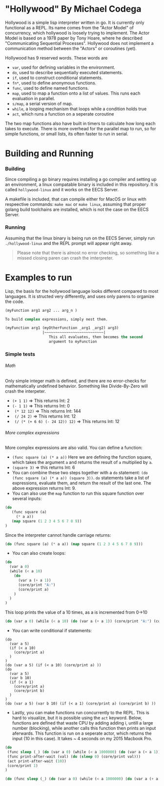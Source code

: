 # "Hollywood" By Michael Codega

 Hollywood is a simple lisp interpreter written in go. It is currently only functional as a REPL. Its name comes from the "Actor Model" of concurrency, which hollywood is loosely trying to implement.  The Actor Model is based on a 1978 paper by Tony Hoare, where he described "Communicating Sequential Processes".  Hollywood does not implement a communication method between the "Actors" or coroutines (yet).  

Hollywood has 9 reserved words. These words are 
* `var`, used for defining variables in the environment.
* `do`, used to describe sequentially executed statements.
* `if`, used to construct conditional statements.
* `fn*`, used to define anonymous functions.
* `func`, used to define named functions.
* `map`, used to map a function onto a list of values. This runs each evaluation in parallel.
* `s/map`, a serial version of map. 
* `while`, a looping mechanism that loops while a condition holds true
* `act`, which runs a function on a seperate coroutine
  
The two map functions also have built in timers to calculate how long each takes to execute.  There is more overhead for the parallel map to run, so for simple functions, or small lists, its often faster to run in serial. 
 
# Building and Running
### Building
Since compiling a go binary requires installing a go compiler and setting up an environment, a linux compatable binary is included in this repository. It is called `hollywood-linux` and it works on the EECS Server. 

A makefile is included, that can compile either for MacOS or linux with respeective commands: `make mac` or `make linux`, assuming that proper golang build toolchains are installed, which is not the case on the EECS Server.

### Running 
Assuming that the linux binary is being run on the EECS Server, simply run `./hollywood-linux` and the REPL prompt will appear right away. 

> Please note that there is almost no error checking, so something like a missed closing paren can crash the imterpreter.

# Examples to run

Lisp, the basis for the hollywood language looks different compared to most languages. It is structed very differently, and uses only parens to organize the code.

```lisp
(myFunction arg1 arg2 ... arg_n )

To build complex expressions, simply nest them.

(myFunction arg1 (myOtherFunction _arg1 _arg2) arg3)
                 |~~~~~~~~~~~~~~~~~~~~~~~~~~~|
                    This all evaluates, then becomes the second 
                    argument to myFunction
```

### Simple tests
###### Math 
Only simple integer math is defined, and there are no error-checks for mathematically undefined behavior. Something like Divide-By-Zero will crash the interpeter.

* ` (+ 1 1) ` => This returns  Int: 2
* ` (- 1 1) ` => This returns  Int: 0
* ` (* 12 12)` => This returns Int: 144
* ` (/ 24 2)` => This returns Int: 12
* ` (/ (* (+ 6 6) (- 24 12)) 12)` => This returns Int: 12

###### More complex expressions
More complex expressions are also valid. 
You can define a function:
* `(func square (a) (* a a))` Here we are defining the function square, which takes the argument `a` and returns the result of `a` multiplied by `a`.
*  `(square 3)` => this returns Int: 6
* You can combine these two steps together with a  `do` statement: `(do (func square (a) (* a a)) (square 3))`.  `do` statements take a list of expressions, evaluate them, and return the result of the last one.  The above expression returns Int: 9.
* You can also use the `map` function to run this square function over several inputs:
```lisp
(do 
   (func square (a) 
     (* a a)) 
   (map square (1 2 3 4 5 6 7 8 9))
)
```
Since the interpreter cannot handle carriage returns:
```lisp
(do (func square (a) (* a a)) (map square (1 2 3 4 5 6 7 8 9)))
```
* You can also create loops:
```lisp
(do
  (var a 0)
  (while (< a 10)
    (do 
      (var a (+ a 1))
      (core/print "A:")
      (core/print a)
    )
  )
)
```
This loop prints the value of a 10 times, as a is incremented from 0->10
```lisp
(do (var a 0) (while (< a 10) (do (var a (+ a 1)) (core/print "A:") (core/print a))))
```
    
* You can write conditional if statements:
```
(do
  (var a 5)
  (if (< a 10) 
    (core/print a)
  )
)
(do (var a 5) (if (< a 10) (core/print a) ))
(do
  (var a 5)
  (var b 10)
  (if (< a 1) 
    (core/print a)
    (core/print b)
  )
)
(do (var a 5) (var b 10) (if (< a 1) (core/print a) (core/print b) ))
```
* Lastly, you can make functions run concurrently to the REPL. This is hard to visualize, but it is possible using the `act` keyword.  Below, functions are defined that waste CPU by adding adding i, untill a large number (blocking), while another calls this function then prints an input aferwards. This function is run on a seperate actor, which returns the input (10 in this case). It takes ~ 4 seconds on my 2015 Macbook Pro. 
```lisp
(do 
 (func sleep (_) (do (var a 0) (while (< a 1000000) (do (var a (+ a 1)))) ))
 (func print-after-wait (val) (do (sleep 0) (core/print val)))
 (act print-after-wait (10))
 (core/print 1)
)

(do (func sleep (_) (do (var a 0) (while (< a 1000000) (do (var a (+ a 1)))) )) (func print-after-wait (val) (do (sleep 0) (core/print val))) (act print-after-wait (10)) (core/print 1) )
```


